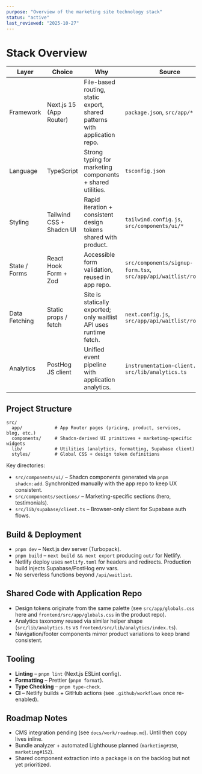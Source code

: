 ```yaml
---
purpose: "Overview of the marketing site technology stack"
status: "active"
last_reviewed: "2025-10-27"
---
```


# Stack Overview

| Layer | Choice | Why | Source |
| --- | --- | --- | --- |
| Framework | Next.js 15 (App Router) | File-based routing, static export, shared patterns with application repo. | `package.json`, `src/app/*` |
| Language | TypeScript | Strong typing for marketing components + shared utilities. | `tsconfig.json` |
| Styling | Tailwind CSS + Shadcn UI | Rapid iteration + consistent design tokens shared with product. | `tailwind.config.js`, `src/components/ui/*` |
| State / Forms | React Hook Form + Zod | Accessible form validation, reused in app repo. | `src/components/signup-form.tsx`, `src/app/api/waitlist/route.ts` |
| Data Fetching | Static props / fetch | Site is statically exported; only waitlist API uses runtime fetch. | `next.config.js`, `src/app/api/waitlist/route.ts` |
| Analytics | PostHog JS client | Unified event pipeline with application analytics. | `instrumentation-client.ts`, `src/lib/analytics.ts` |

## Project Structure

```
src/
  app/            # App Router pages (pricing, product, services, blog, etc.)
  components/     # Shadcn-derived UI primitives + marketing-specific widgets
  lib/            # Utilities (analytics, formatting, Supabase client)
  styles/         # Global CSS + design token definitions
```

Key directories:

- `src/components/ui/` – Shadcn components generated via `pnpm shadcn:add`. Synchronized manually with the app repo to keep UX consistent.
- `src/components/sections/` – Marketing-specific sections (hero, testimonials).
- `src/lib/supabase/client.ts` – Browser-only client for Supabase auth flows.

## Build & Deployment

- `pnpm dev` – Next.js dev server (Turbopack).
- `pnpm build` – `next build && next export` producing `out/` for Netlify.
- Netlify deploy uses `netlify.toml` for headers and redirects. Production build injects Supabase/PostHog env vars.
- No serverless functions beyond `/api/waitlist`.

## Shared Code with Application Repo

- Design tokens originate from the same palette (see `src/app/globals.css` here and `frontend/src/app/globals.css` in the product repo).
- Analytics taxonomy reused via similar helper shape (`src/lib/analytics.ts` vs `frontend/src/lib/analytics/index.ts`).
- Navigation/footer components mirror product variations to keep brand consistent.

## Tooling

- **Linting** – `pnpm lint` (Next.js ESLint config).
- **Formatting** – Prettier (`pnpm format`).
- **Type Checking** – `pnpm type-check`.
- **CI** – Netlify builds + GitHub actions (see `.github/workflows` once re-enabled).

## Roadmap Notes

- CMS integration pending (see `docs/work/roadmap.md`). Until then copy lives inline.
- Bundle analyzer + automated Lighthouse planned (`marketing#150`, `marketing#152`).
- Shared component extraction into a package is on the backlog but not yet prioritized.

